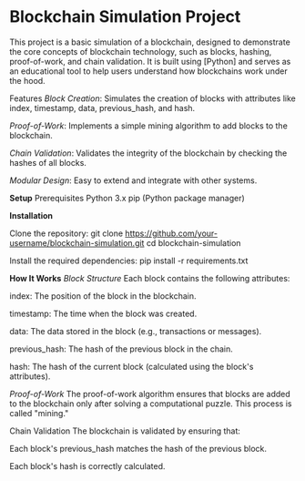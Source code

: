 # Blockchain Simulation Project

This project is a basic simulation of a blockchain, designed to demonstrate the core concepts of blockchain technology, such as blocks, hashing, proof-of-work, and chain validation. It is built using [Python] and serves as an educational tool to help users understand how blockchains work under the hood.

Features
*Block Creation*: Simulates the creation of blocks with attributes like index, timestamp, data, previous_hash, and hash.

*Proof-of-Work*: Implements a simple mining algorithm to add blocks to the blockchain.

*Chain Validation*: Validates the integrity of the blockchain by checking the hashes of all blocks.

*Modular Design*: Easy to extend and integrate with other systems.


**Setup**
Prerequisites
Python 3.x
pip (Python package manager)

**Installation**

Clone the repository:
git clone https://github.com/your-username/blockchain-simulation.git 
cd blockchain-simulation

Install the required dependencies:
pip install -r requirements.txt


**How It Works**
*Block Structure*
Each block contains the following attributes:

index: The position of the block in the blockchain.

timestamp: The time when the block was created.

data: The data stored in the block (e.g., transactions or messages).

previous_hash: The hash of the previous block in the chain.

hash: The hash of the current block (calculated using the block's attributes).


*Proof-of-Work*
The proof-of-work algorithm ensures that blocks are added to the blockchain only after solving a computational puzzle. This process is called "mining."

Chain Validation
The blockchain is validated by ensuring that:

Each block's previous_hash matches the hash of the previous block.

Each block's hash is correctly calculated.

